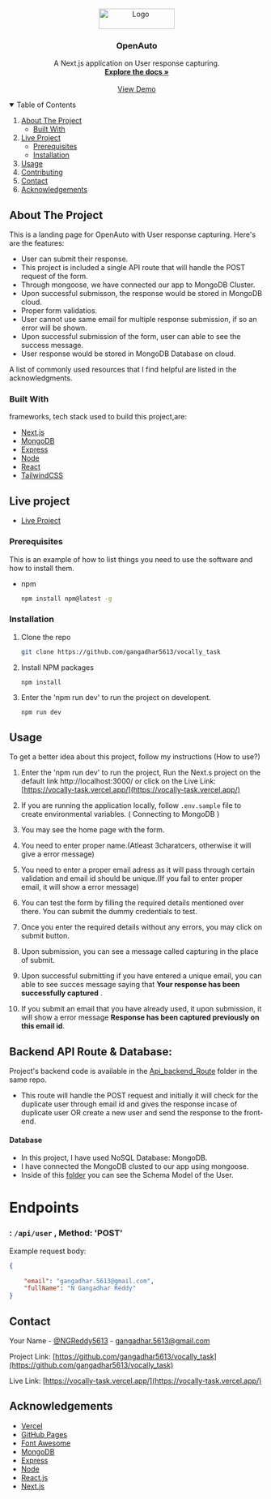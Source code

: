 <!-- PROJECT LOGO -->
<br />
<p align="center">
  <a href="https://github.com/gangadhar5613/vocally-task">
    <img src="https://www.openauto.ca/icons/brand.svg" alt="Logo" width="150" height="40">
  </a>

  <h3 align="center">OpenAuto</h3>

  <p align="center">
    A Next.js application on User response capturing.
    <br />
    <a href="https://github.com/gangadhar5613"><strong>Explore the docs »</strong></a>
    <br />
    <br />
    <a href="https://github.com/gangadhar5613">View Demo</a>
  </p>
</p>

<!-- TABLE OF CONTENTS -->
<details open="open">
  <summary>Table of Contents</summary>
  <ol>
    <li>
      <a href="#about-the-project">About The Project</a>
      <ul>
        <li><a href="#built-with">Built With</a></li>
      </ul>
    </li>
    <li>
      <a href="#live-project">Live Project</a>
      <ul>
        <li><a href="#prerequisites">Prerequisites</a></li>
        <li><a href="#installation">Installation</a></li>
      </ul>
    </li>
    <li><a href="#usage">Usage</a></li>
    <li><a href="#contributing">Contributing</a></li>
    <li><a href="#contact">Contact</a></li>
    <li><a href="#acknowledgements">Acknowledgements</a></li>
  </ol>
</details>
<!-- ABOUT THE PROJECT -->


## About The Project

This is a landing page for OpenAuto with User response capturing.
Here's are the features:
* User can submit their response.  
* This project is included a single API route that will handle the POST request of the form.
* Through mongoose, we have connected our app to MongoDB Cluster.
* Upon successful submisson, the response would be stored in MongoDB cloud.
* Proper form validatios.  
* User cannot use same email for multiple response submission, if so an error will be shown.    
* Upon successful submission of the form, user can able to see the success message.  
* User response would be stored in MongoDB Database on cloud. 


A list of commonly used resources that I find helpful are listed in the acknowledgments.

### Built With

frameworks, tech stack used to build this project,are:
* [Next.js](https://nextjs.org/)
* [MongoDB](https://www.mongodb.com/resources)
* [Express](https://expressjs.com/)
* [Node](https://nodejs.org/en/)
* [React](https://reactjs.org/)
* [TailwindCSS](https://tailwindcss.com/)




<!-- GETTING STARTED -->
## Live project

* [Live Project](https://vocally-task.vercel.app/)



### Prerequisites

This is an example of how to list things you need to use the software and how to install them.
* npm
  ```sh
  npm install npm@latest -g
  ```

### Installation


1. Clone the repo
   ```sh
   git clone https://github.com/gangadhar5613/vocally_task
   ```
2. Install NPM packages
   ```sh
   npm install
   ```
3. Enter the 'npm run dev' to run the project on developent.
   ```JS
   npm run dev
   ```

<!-- USAGE EXAMPLES -->
## Usage

To get a better idea about this project, follow my instructions (How to use?)

1. Enter the 'npm run dev' to run the project, Run the Next.s project on the default link http://localhost:3000/ or click on the Live Link: [https://vocally-task.vercel.app/](https://vocally-task.vercel.app/)
2. If you are running the application locally, follow `.env.sample` file to create environmental variables. ( Connecting to MongoDB )
2. You may see the home page with the form.
3. You need to enter proper name.(Atleast 3charatcers, otherwise it will give a error message)
4. You need to enter a proper email adress as it will pass through certain validation and email id should be unique.(If you fail to enter proper email, it will show a error message)
3. You can test the form by filling the required details mentioned over there.
    You can submit the dummy credentials to test.
   
4. Once you enter the required details without any errors, you may click on submit button.
5. Upon submission, you can see a message called capturing in the place of submit.
6. Upon successful submitting if you have entered a unique email, you can able to see succes message saying that **Your response has been successfully captured** . 
7. If you submit an email that you have already used, it upon submission, it will show a error message   **Response has been captured previously on this email id**.  


## Backend API Route & Database:
Project's backend code is available in the [Api_backend_Route](https://github.com/gangadhar5613/vocally_task/tree/main/pages/api) folder in the same repo.
- This route will handle the POST request and initially it will check for the duplicate user through email id and gives the response incase of duplicate user OR create a new user and send the response to the front-end.

#### Database
- In this project, I have used NoSQL Database: MongoDB.
- I have connected the MongoDB clusted to our app using mongoose.
- Inside of this [folder](https://github.com/gangadhar5613/vocally_task/tree/main/models) you can see the Schema Model of the User.


# Endpoints

### : `/api/user` , Method: 'POST'

Example request body:
```JSON
{
  
    "email": "gangadhar.5613@gmail.com",
    "fullName": "N Gangadhar Reddy"
}
```


<!-- CONTACT -->
## Contact

Your Name - [@NGReddy5613](https://twitter.com/NGReddy5613) - gangadhar.5613@gmail.com

Project Link: [https://github.com/gangadhar5613/vocally_task](https://github.com/gangadhar5613/vocally_task)

Live Link: [https://vocally-task.vercel.app/](https://vocally-task.vercel.app/)

<!-- ACKNOWLEDGEMENTS -->
## Acknowledgements
* [Vercel](https://vercel.com)
* [GitHub Pages](https://pages.github.com)
* [Font Awesome](https://fontawesome.com)
* [MongoDB](https://www.mongodb.com/resources)
* [Express](https://expressjs.com/)
* [Node](https://nodejs.org/en/)
* [React.js](https://reactjs.org/)
* [Next.js](https://nextjs.org/)
